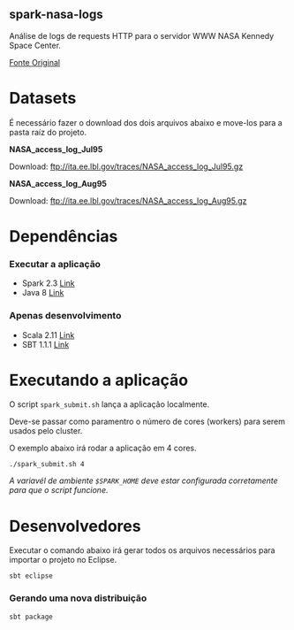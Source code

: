 ## spark-nasa-logs

Análise de logs de requests HTTP para o servidor WWW NASA Kennedy Space Center.

[Fonte Original](http://ita.ee.lbl.gov/html/contrib/NASA-HTTP.html)

# Datasets

É necessário fazer o download dos dois arquivos abaixo e move-los para a pasta raíz do projeto.

**NASA_access_log_Jul95**

Download: ftp://ita.ee.lbl.gov/traces/NASA_access_log_Jul95.gz

**NASA_access_log_Aug95**

Download: ftp://ita.ee.lbl.gov/traces/NASA_access_log_Aug95.gz

# Dependências

### Executar a aplicação

- Spark 2.3 [Link](https://www.apache.org/dyn/closer.lua/spark/spark-2.3.0/spark-2.3.0-bin-hadoop2.7.tgz)
- Java 8 [Link](http://www.oracle.com/technetwork/pt/java/javase/downloads/jdk8-downloads-2133151.html)

### Apenas desenvolvimento

- Scala 2.11 [Link](https://www.scala-lang.org/)
- SBT 1.1.1 [Link](https://www.scala-sbt.org/)

# Executando a aplicação

O script `spark_submit.sh` lança a aplicação localmente.

Deve-se passar como paramentro o número de cores (workers) para serem usados pelo cluster.

O exemplo abaixo irá rodar a aplicação em 4 cores.

```shell
./spark_submit.sh 4
```

*A variavél de ambiente `$SPARK_HOME` deve estar configurada corretamente para que o script funcione.*

# Desenvolvedores

Executar o comando abaixo irá gerar todos os arquivos necessários para importar o projeto no Eclipse.

```shell
sbt eclipse
```

### Gerando uma nova distribuição

```shell
sbt package
```
